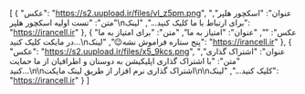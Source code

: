 [
  {
    "عکس": "https://s2.uupload.ir/files/vl_z5pm.png",
    "عنوان": "اسکچور هلپر",
    "متن": "تست اولیه اسکچور هلپر\nبرای ارتباط با ما کلیک کنید...",
    "لینک": "https://irancell.ir"
  },
  {
    "عکس": "",
    "عنوان": "امتیاز به ما",
    "متن": "برای امتیاز به ما در مایکت کلیک کنید...\nپنج ستاره فراموش نشه😉",
    "لینک": "https://irancell.ir"
  },
  {
    "عکس": "https://s2.uupload.ir/files/x5_9kcs.png",
    "عنوان": "اشتراک گذاری",
    "متن": "با اشتراک گذاری اپلیکیشن به دوستان و اطرافیان از ما حمایت کنید...\n\nاشتراک گذاری نرم افزار از طریق لینک مایکت\n\nکلیک کنید...",
    "لینک": "https://irancell.ir"
  }
]
